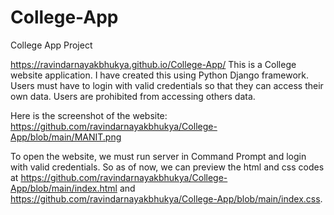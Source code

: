 # College-App
College App Project

https://ravindarnayakbhukya.github.io/College-App/ 
This is a College website application. I have created this using Python Django framework. Users must have to login with valid credentials so that they can access their own data. Users are prohibited from accessing others data.

Here is the screenshot of the website: https://github.com/ravindarnayakbhukya/College-App/blob/main/MANIT.png

To open the website, we must run server in Command Prompt and login  with valid credentials. So as of now, we can preview the html and css codes at https://github.com/ravindarnayakbhukya/College-App/blob/main/index.html and https://github.com/ravindarnayakbhukya/College-App/blob/main/index.css.
